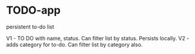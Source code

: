 # TODO-app
persistent to-do list

V1 - TO DO with name, status.  Can filter list by status. Persists locally.
V2 - adds category for to-do.  Can filter list by category also.
